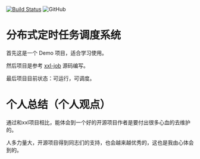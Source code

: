 [![Build Status](https://www.travis-ci.com/wu0916/snail-job.svg?branch=master)](https://www.travis-ci.com/wu0916/snail-job)
![GitHub](https://img.shields.io/github/license/wu0916/wu-job)

# 分布式定时任务调度系统

首先这是一个 Demo 项目，适合学习使用。

然后项目是参考 [xxl-job](https://github.com/xuxueli/xxl-job) 源码编写。

最后项目目前状态：可运行，可调度。

# 个人总结（个人观点）

通过和xxl项目相比，能体会到一个好的开源项目作者是要付出很多心血的去维护的。

人多力量大，开源项目得到同志们的支持，也会越来越优秀的，这也是我由心体会到的。

